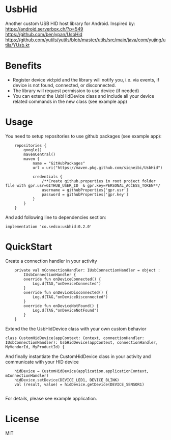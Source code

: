 # UsbHid
Another custom USB HID host library for Android. Inspired by:  
https://android.serverbox.ch/?p=549  
https://github.com/benlypan/UsbHid  
https://github.com/yutils/yutils/blob/master/utils/src/main/java/com/yujing/utils/YUsb.kt  

# Benefits
- Register device vid:pid and the library will notify you, i.e. via events,  if device is not found, connected, or disconnected.  
- The library will request permission to use device (if needed)  
- You can extend the UsbHidDevice class and include all your device related commands in the new class (see example app)  

# Usage
You need to setup repositories to use github packages (see example app):
```
    repositories {
        google()
        mavenCentral()
        maven {
            name = "GitHubPackages"
            url = uri("https://maven.pkg.github.com/siqneibi/UsbHid")

            credentials {
                /**Create github.properties in root project folder file with gpr.usr=GITHUB_USER_ID  & gpr.key=PERSONAL_ACCESS_TOKEN**/
                username = githubProperties['gpr.usr']
                password = githubProperties['gpr.key']
            }
        }
    }
```

And add following line to dependencies section:
```
implementation 'co.sedco:usbhid:0.2.0'
```

# QuickStart
Create a connection handler in your activity
```
    private val mConnectionHandler: IUsbConnectionHandler = object :
        IUsbConnectionHandler {
        override fun onDeviceConnected() {
            Log.d(TAG,"onDeviceConnected")
        }
        override fun onDeviceDisconnected() {
            Log.d(TAG,"onDeviceDisconnected")
        }
        override fun onDeviceNotFound() {
            Log.d(TAG,"onDeviceNotFound")
        }
    }
```

Extend the the UsbHidDevice class with your own custom behavior
```
class CustomHidDevice(appContext: Context, connectionHandler: IUsbConnectionHandler): UsbHidDevice(appContext, connectionHandler, MyVendorId, MyProductId) {
```

And finally instantiate the CustomHidDevice class in your activity and communicate with your HID device
```
    hidDevice = CustomHidDevice(application.applicationContext, mConnectionHandler)
    hidDevice.setDevice(DEVICE_LED1, DEVICE_BLINK)
    val (result, value) = hidDevice.getDevice(DEVICE_SENSOR1)
    
```

For details, please see example application.

# License
MIT